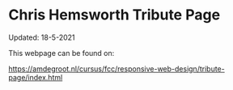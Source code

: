 # Chris Hemsworth Tribute Page
Updated: 18-5-2021

This webpage can be found on:

https://amdegroot.nl/cursus/fcc/responsive-web-design/tribute-page/index.html